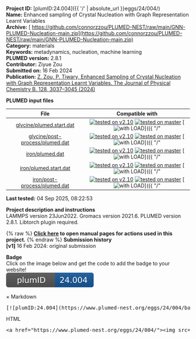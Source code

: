 **Project ID:** [plumID:24.004]({{ '/' | absolute_url }}eggs/24/004/)  
**Name:**  Enhanced sampling of Crystal Nucleation with Graph Representation Learnt Variables  
**Archive:** [ https://github.com/connorzzou/PLUMED-NEST/raw/main/GNN-PLUMED-Nucleation-main.zip](https://github.com/connorzzou/PLUMED-NEST/raw/main/GNN-PLUMED-Nucleation-main.zip)  
**Category:**  materials  
**Keywords:**  metadynamics, nucleation, machine learning  
**PLUMED version:**  2.8.1  
**Contributor:**  Ziyue Zou  
**Submitted on:** 16 Feb 2024  
**Publication:** [Z. Zou, P. Tiwary, Enhanced Sampling of Crystal Nucleation with Graph Representation Learnt Variables. The Journal of Physical Chemistry B. 128, 3037–3045 (2024)](http://dx.doi.org/10.1021/acs.jpcb.4c00080)  
  
**PLUMED input files**  
  
| File     | Compatible with |  
|:--------:|:--------:|  
| [glycine/plumed.start.dat](./data/glycine/plumed.start.dat.md) |  [![tested on v2.10](https://img.shields.io/badge/v2.10-failed-red.svg)](data/glycine/plumed.start.dat.plumed.stderr) [![tested on master](https://img.shields.io/badge/master-failed-red.svg)](data/glycine/plumed.start.dat.plumed_master.stderr) [![with LOAD](https://img.shields.io/badge/with-LOAD-yellow.svg)]({{ "/" | absolute_url }}badges) |  
| [glycine/post-process/plumed.dat](./data/glycine/post-process/plumed.dat.md) |  [![tested on v2.10](https://img.shields.io/badge/v2.10-failed-red.svg)](data/glycine/post-process/plumed.dat.plumed.stderr) [![tested on master](https://img.shields.io/badge/master-failed-red.svg)](data/glycine/post-process/plumed.dat.plumed_master.stderr) [![with LOAD](https://img.shields.io/badge/with-LOAD-yellow.svg)]({{ "/" | absolute_url }}badges) |  
| [iron/plumed.dat](./data/iron/plumed.dat.md) |  [![tested on v2.10](https://img.shields.io/badge/v2.10-failed-red.svg)](data/iron/plumed.dat.plumed.stderr) [![tested on master](https://img.shields.io/badge/master-failed-red.svg)](data/iron/plumed.dat.plumed_master.stderr) [![with LOAD](https://img.shields.io/badge/with-LOAD-yellow.svg)]({{ "/" | absolute_url }}badges) |  
| [iron/plumed.start.dat](./data/iron/plumed.start.dat.md) |  [![tested on v2.10](https://img.shields.io/badge/v2.10-failed-red.svg)](data/iron/plumed.start.dat.plumed.stderr) [![tested on master](https://img.shields.io/badge/master-failed-red.svg)](data/iron/plumed.start.dat.plumed_master.stderr) [![with LOAD](https://img.shields.io/badge/with-LOAD-yellow.svg)]({{ "/" | absolute_url }}badges) |  
| [iron/post-process/plumed.dat](./data/iron/post-process/plumed.dat.md) |  [![tested on v2.10](https://img.shields.io/badge/v2.10-failed-red.svg)](data/iron/post-process/plumed.dat.plumed.stderr) [![tested on master](https://img.shields.io/badge/master-failed-red.svg)](data/iron/post-process/plumed.dat.plumed_master.stderr) [![with LOAD](https://img.shields.io/badge/with-LOAD-yellow.svg)]({{ "/" | absolute_url }}badges) |  
  
**Last tested:**  04 Sep 2025, 08:22:53
  
**Project description and instructions**  
LAMMPS version 23Jun2022. Gromacs version 2021.6. PLUMED version 2.8.1. Libtorch plugin required. 

  
{% raw %}
<b><a href="https://www.plumed.org/doc-master/user-doc/html/actionlist/?actions=METAD,RESTART,LOAD,PRINT,GROUP,INCLUDE" target="_blank">Click here</a> to open manual pages for actions used in this project.</b>
{% endraw %}
**Submission history**  
**[v1]** 16 Feb 2024: original submission  
  
**Badge**  
Click on the image below and get the code to add the badge to your website!  
<img src="./badge.svg" alt="plumeDnest:24.004" id="myBtn" class="badge">
<div id="myModal" class="modal">
  <div class="modal-content">
    <span class="close">&times;</span>
    Markdown<pre>[![plumID:24.004](https://www.plumed-nest.org/eggs/24/004/badge.svg)](https://www.plumed-nest.org/eggs/24/004/)</pre>
    HTML<pre>&lt;a href="https://www.plumed-nest.org/eggs/24/004/"&gt;&lt;img src="https://www.plumed-nest.org/eggs/24/004/badge.svg" alt="plumID:24.004"&gt;&lt;/a&gt;</pre>
  </div>
</div>
